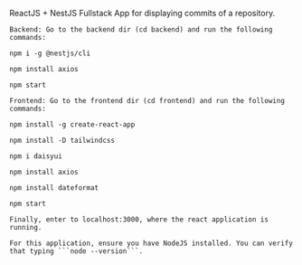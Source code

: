 ReactJS + NestJS Fullstack App for displaying commits of a repository.

    Backend: Go to the backend dir (cd backend) and run the following commands:

```npm i -g @nestjs/cli```

```npm install axios```

```npm start```

    Frontend: Go to the frontend dir (cd frontend) and run the following commands:
    
```npm install -g create-react-app```

```npm install -D tailwindcss```

```npm i daisyui```

```npm install axios```

```npm install dateformat```

```npm start```

    Finally, enter to localhost:3000, where the react application is running.

    For this application, ensure you have NodeJS installed. You can verify that typing ```node --version```.




